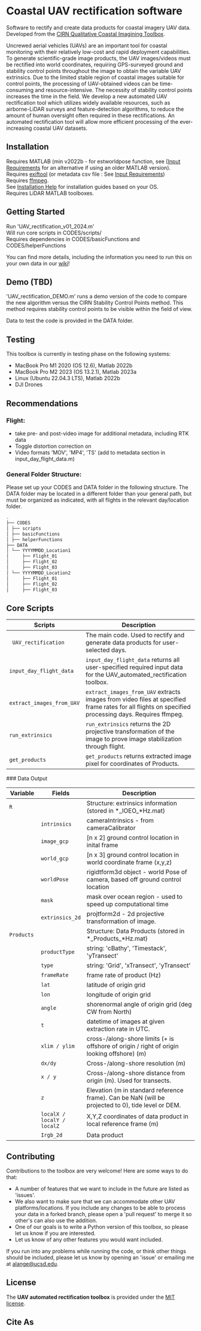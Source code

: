 # Coastal UAV rectification software
Software to rectify and create data products for coastal imagery UAV data. <br />
Developed from the [CIRN Qualitative Coastal Imagining Toolbox](https://github.com/Coastal-Imaging-Research-Network/CIRN-Quantitative-Coastal-Imaging-Toolbox). 

Uncrewed aerial vehicles (UAVs) are an important tool for coastal monitoring with their relatively low-cost and rapid deployment capabilities. To generate scientific-grade image products, the UAV images/videos must be rectified into world coordinates, requiring GPS-surveyed ground and stability control points throughout the image to obtain the variable UAV extrinsics. Due to the limited stable region of coastal images suitable for control points,  the processing of  UAV-obtained videos can be time-consuming and resource-intensive. The necessity of stability control points increases the time in the field. We develop a new automated UAV rectification tool which utilizes widely available resources, such as airborne-LiDAR surveys and feature-detection algorithms, to reduce the amount of human oversight often required in these rectifications.  An automated rectification tool will allow more efficient processing of the ever-increasing coastal UAV datasets. 

## Installation
Requires MATLAB (min v2022b - for estworldpose function, see [[Input Requirements](https://github.com/AthinaLange/UAV_automated_rectification/wiki/Input-Requirements/#GCP) for an alternative if using an older MATLAB version). <br />
Requires [exiftool](https://exiftool.org) (or metadata csv file : See [Input Requirements](https://github.com/AthinaLange/UAV_automated_rectification/wiki/Input-Requirements/)) <br/>
Requires [ffmpeg](https://ffmpeg.org/download.html). <br/>
See [Installation Help](https://github.com/AthinaLange/UAV_automated_rectification/wiki/installation_help) for installation guides based on your OS. <br />
Requires LiDAR MATLAB toolboxes. <br />

## Getting Started
Run 'UAV_rectification_v01_2024.m' <br />
Will run core scripts in CODES/scripts/ <br />
Requires dependencies in CODES/basicFunctions and CODES/helperFunctions <br />

You can find more details, including the information you need to run this on your own data in our [wiki](https://github.com/AthinaLange/UAV_automated_rectification/wiki/)!

## Demo (TBD)
'UAV_rectification_DEMO.m' runs a demo version of the code to compare the new algorithm versus the CIRN Stability Control Points method. This method requires stability control points to be visible within the field of view. 

Data to test the code is provided in the DATA folder.

## Testing
This toolbox is currently in testing phase on the following systems:
- MacBook Pro M1 2020 (OS 12.6), Matlab 2022b
- MacBook Pro M2 2023 (OS 13.2.1), Matlab 2023a
- Linux (Ubuntu 22.04.3 LTS), Matlab 2022b
- DJI Drones

## Recommendations
### Flight:
- take pre- and post-video image for additional metadata, including RTK data
- Toggle distortion correction on
- Video formats 'MOV', 'MP4', 'TS' (add to metadata section in input_day_flight_data.m)

### General Folder Structure:
Please set up your CODES and DATA folder in the following structure. The DATA folder may be located in a different folder than your general path, but must be organized as indicated, with all flights in the relevant day/location folder.
```bash
.
├── CODES
│ ├── scripts
│ ├── basicFunctions
│ ├── helperFunctions
├── DATA
│ └── YYYYMMDD_Location1
│     ├── Flight_01
│     ├── Flight_02
│     ├── Flight_03
│ └── YYYYMMDD_Location2
│     ├── Flight_01
│     ├── Flight_02
│     ├── Flight_03
```

## Core Scripts


<table>
<colgroup>
<col width="17%" />
<col width="82%" />
</colgroup>
<thead>
<tr class="header">
<th>Scripts</th>
<th>Description</th>
</tr>
</thead>
<tbody>
<tr class="odd">
<td><code> UAV_rectification </code></td>
<td>The main code. Used to rectify and generate data products for user-selected days. </td>
</tr>
<tr class="odd">
<td><code>input_day_flight_data</code></td>
<td> <code>input_day_flight_data</code> returns all user-specified required input data for the UAV_automated_rectification toolbox. </td>
</tr>
<tr class="even">
<td><code>extract_images_from_UAV</code></td>
<td><code>extract_images_from_UAV</code> extracts images from video files at specified frame rates for all flights on specified processing days. Requires ffmpeg.</td>
</tr>
<tr class="odd">
<td><code>run_extrinsics</code></td>
<td><code>run_extrinsics</code> returns the 2D projective transformation of the image to prove image stabilization through flight. </td>
</tr>
<tr class="even">
<td><code>get_products</code></td>
<td><code>get_products</code> returns extracted image pixel for coordinates of Products. </td>
</tr>
</tbody>
</table>
### Data Output
<table>
<colgroup>
<col width="17%" />
<col width="17%" />
<col width="66%" />
</colgroup>
  
<thead>
<tr class="header">
<th>Variable</th>
<th> Fields </th>
<th>Description</th>
</tr>
</thead>
<tbody>
<tr class="odd">
<td><code>R</code></td>
<td> </td>
<td>Structure: extrinsics information (stored in *_IOEO_*Hz.mat) </td>
</tr>
<tr class="even"><td> </td>
<td><code>intrinsics</code></td>
<td> cameraIntrinsics - from cameraCalibrator </td>
</tr>
<tr class="odd"><td> </td>
<td><code>image_gcp</code></td>
<td>[n x 2] ground control location in inital frame </td>
</tr>
<tr class="even"><td> </td>
<td><code>world_gcp</code></td>
<td>[n x 3] ground control location in world coordinate frame (x,y,z) </td>
</tr>
<tr class="even"><td> </td>
<td><code>worldPose</code></td>
<td>rigidtform3d object - world Pose of camera, based off ground control location</td>
</tr>
<tr class="odd"><td> </td>
<td><code>mask</code></td>
<td> mask over ocean region - used to speed up computational time </td>
</tr>
<tr class="odd"><td> </td>
<td><code>extrinsics_2d</code></td>
<td> projtform2d - 2d projective transformation of image. </td>
</tr>

  
<tr class="odd">
<td><code>Products</code></td><td> </td>
<td>Structure: Data Products (stored in *_Products_*Hz.mat)</td>
</tr>

<tr class="even"><td> </td>
<td><code>productType</code></td>
<td> string: 'cBathy', 'Timestack', 'yTransect' </td>
</tr>
<tr class="odd"><td> </td>
<td><code>type</code></td>
<td> string: 'Grid', 'xTransect', 'yTransect' </td>
</tr>
<tr class="even"><td> </td>
<td><code>frameRate</code></td>
<td> frame rate of product (Hz) </td>
</tr>
<tr class="odd"><td> </td>
<td><code>lat</code></td>
<td> latitude of origin grid </td>
</tr>
<tr class="even"><td> </td>
<td><code>lon</code></td>
<td> longitude of origin grid </td>
</tr>
<tr class="odd"><td> </td>
<td><code>angle</code></td>
<td> shorenormal angle of origin grid (deg CW from North) </td>
</tr>
<tr class="even"><td> </td>
<td><code>t</code></td>
<td> datetime of images at given extraction rate in UTC. </td>
</tr>
<tr class="odd"><td> </td>
<td><code>xlim / ylim</code></td>
<td>cross-/along-shore limits (+ is offshore of origin / right of origin looking offshore) (m) </td>
</tr>
<tr class="even"><td> </td>
<td><code>dx/dy</code></td>
<td> Cross-/along-shore resolution (m) </td>
</tr>
<tr class="odd"><td> </td>
<td><code>x / y</code></td>
<td> Cross-/along-shore distance from origin (m). Used for transects. </td>
</tr>
<tr class="even"><td> </td>
<td><code>z</code></td>
<td> Elevation (m in standard reference frame). Can be NaN (will be projected to 0), tide level or DEM. </td>
</tr>
<tr class="odd"><td> </td>
<td><code>localX / localY / localZ</code></td>
<td> X,Y,Z coordinates of data product in local reference frame (m) </td>
</tr>
<tr class="even"><td> </td>
<td><code>Irgb_2d</code></td>
<td> Data product</td>
</tr>

</tbody>
</table>


## Contributing
Contributions to the toolbox are very welcome! Here are some ways to do that:<br />
- A number of features that we want to include in the future are listed as 'issues'. <br />
- We also want to make sure that we can accommodate other UAV platforms/locations. If you include any changes to be able to process your data in a forked branch, please open a 'pull request' to merge it so other's can also use the addition.  <br />
- One of our goals is to write a Python version of this toolbox, so please let us know if you are interested.  <br />
- Let us know of any other features you would want included.  <br />

If you run into any problems while running the code, or think other things should be included, please let us know by opening an 'issue' or emailing me at alange@ucsd.edu.  


## License

The **UAV automated rectification toolbox** is provided under the [MIT license](https://opensource.org/licenses/MIT).


## Cite As


